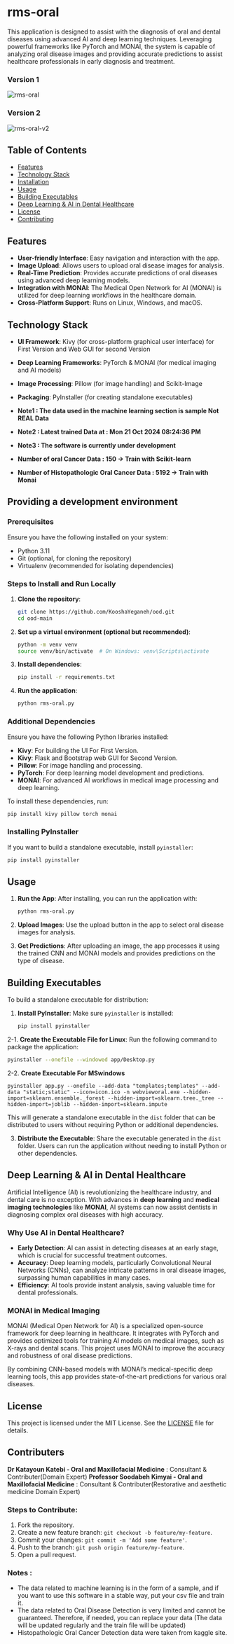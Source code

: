 # rms-oral

This application is designed to assist with the diagnosis of oral and dental diseases using advanced AI and deep learning techniques. Leveraging powerful frameworks like PyTorch and MONAI, the system is capable of analyzing oral disease images and providing accurate predictions to assist healthcare professionals in early diagnosis and treatment.


### Version 1

![rms-oral](./AppImage/1.png)

### Version 2

![rms-oral-v2](./AppImage/v2.png)

## Table of Contents
- [Features](#features)
- [Technology Stack](#technology-stack)
- [Installation](#installation)
- [Usage](#usage)
- [Building Executables](#building-executables)
- [Deep Learning & AI in Dental Healthcare](#deep-learning--ai-in-dental-healthcare)
- [License](#license)
- [Contributing](#contributing)

## Features
- **User-friendly Interface**: Easy navigation and interaction with the app.
- **Image Upload**: Allows users to upload oral disease images for analysis.
- **Real-Time Prediction**: Provides accurate predictions of oral diseases using advanced deep learning models.
- **Integration with MONAI**: The Medical Open Network for AI (MONAI) is utilized for deep learning workflows in the healthcare domain.
- **Cross-Platform Support**: Runs on Linux, Windows, and macOS.

## Technology Stack
- **UI Framework**: Kivy (for cross-platform graphical user interface) for First Version and Web GUI for second Version
- **Deep Learning Frameworks**: PyTorch & MONAI (for medical imaging and AI models)
- **Image Processing**: Pillow (for image handling) and Scikit-Image
- **Packaging**: PyInstaller (for creating standalone executables)


- **Note1 : The data used in the machine learning section is sample Not REAL Data**
- **Note2 : Latest trained Data at : Mon 21 Oct 2024 08:24:36 PM**
- **Note3 : The software is currently under development**
- **Number of oral Cancer Data : 150 -> Train with Scikit-learn**
- **Number of Histopathologic Oral Cancer Data : 5192 -> Train with Monai**

## Providing a development environment 

### Prerequisites
Ensure you have the following installed on your system:
- Python 3.11
- Git (optional, for cloning the repository)
- Virtualenv (recommended for isolating dependencies)

### Steps to Install and Run Locally

1. **Clone the repository**:
   ```bash
   git clone https://github.com/KooshaYeganeh/ood.git
   cd ood-main
   ```

2. **Set up a virtual environment (optional but recommended)**:
   ```bash
   python -m venv venv
   source venv/bin/activate  # On Windows: venv\Scripts\activate
   ```

3. **Install dependencies**:
   ```bash
   pip install -r requirements.txt
   ```

4. **Run the application**:
   ```bash
   python rms-oral.py
   ```

### Additional Dependencies

Ensure you have the following Python libraries installed:

- **Kivy**: For building the UI For First Version.
- **Kivy**: Flask and Bootstrap web GUI for Second Version.
- **Pillow**: For image handling and processing.
- **PyTorch**: For deep learning model development and predictions.
- **MONAI**: For advanced AI workflows in medical image processing and deep learning.

To install these dependencies, run:

```bash
pip install kivy pillow torch monai
```

### Installing PyInstaller

If you want to build a standalone executable, install `pyinstaller`:

```bash
pip install pyinstaller
```





## Usage

1. **Run the App**:
   After installing, you can run the application with:
   ```bash
   python rms-oral.py
   ```

2. **Upload Images**:
   Use the upload button in the app to select oral disease images for analysis.

3. **Get Predictions**:
   After uploading an image, the app processes it using the trained CNN and MONAI models and provides predictions on the type of disease.

## Building Executables

To build a standalone executable for distribution:

1. **Install PyInstaller**:
   Make sure `pyinstaller` is installed:
   ```bash
   pip install pyinstaller
   ```

2-1. **Create the Executable File for Linux**:
   Run the following command to package the application:
   ```bash
   pyinstaller --onefile --windowed app/Desktop.py
   ```

2-2. **Create Executable For MSwindows**

   ```
   pyinstaller app.py --onefile --add-data "templates;templates" --add-data "static;static" --icon=icon.ico -n webvieworal.exe --hidden-import=sklearn.ensemble._forest --hidden-import=sklearn.tree._tree --hidden-import=joblib --hidden-import=sklearn.impute
   ```

   This will generate a standalone executable in the `dist` folder that can be distributed to users without requiring Python or additional dependencies.

3. **Distribute the Executable**:
   Share the executable generated in the `dist` folder. Users can run the application without needing to install Python or other dependencies.

## Deep Learning & AI in Dental Healthcare

Artificial Intelligence (AI) is revolutionizing the healthcare industry, and dental care is no exception. With advances in **deep learning** and **medical imaging technologies** like **MONAI**, AI systems can now assist dentists in diagnosing complex oral diseases with high accuracy.

### Why Use AI in Dental Healthcare?
- **Early Detection**: AI can assist in detecting diseases at an early stage, which is crucial for successful treatment outcomes.
- **Accuracy**: Deep learning models, particularly Convolutional Neural Networks (CNNs), can analyze intricate patterns in oral disease images, surpassing human capabilities in many cases.
- **Efficiency**: AI tools provide instant analysis, saving valuable time for dental professionals.
  
### MONAI in Medical Imaging
MONAI (Medical Open Network for AI) is a specialized open-source framework for deep learning in healthcare. It integrates with PyTorch and provides optimized tools for training AI models on medical images, such as X-rays and dental scans. This project uses MONAI to improve the accuracy and robustness of oral disease predictions.



By combining CNN-based models with MONAI’s medical-specific deep learning tools, this app provides state-of-the-art predictions for various oral diseases. 

## License
This project is licensed under the MIT License. See the [LICENSE](LICENSE) file for details.

## Contributers

**Dr Katayoun Katebi - Oral and Maxillofacial Medicine** : Consultant & Contributer(Domain Expert)
**Professor Soodabeh Kimyai - Oral and Maxillofacial Medicine** : Consultant & Contributer(Restorative and aesthetic medicine Domain Expert)


### Steps to Contribute:
1. Fork the repository.
2. Create a new feature branch: `git checkout -b feature/my-feature`.
3. Commit your changes: `git commit -m 'Add some feature'`.
4. Push to the branch: `git push origin feature/my-feature`.
5. Open a pull request.


### Notes :

- The data related to machine learning is in the form of a sample, and if you want to use this software in a stable way, put your csv file and train it.
- The data related to Oral Disease Detection is very limited and cannot be guaranteed. Therefore, if needed, you can replace your data (The data will be updated regularly and the train file will be updated)
- Histopathologic Oral Cancer Detection data were taken from kaggle site.






